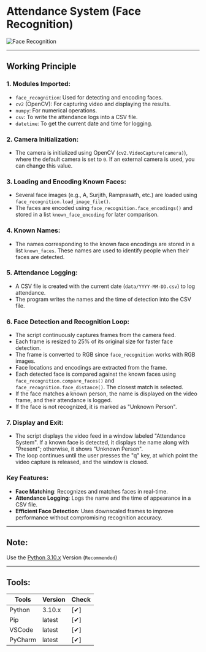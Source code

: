 # Attendance System (Face Recognition)

<img src="https://external-content.duckduckgo.com/iu/?u=https%3A%2F%2Ftse3.mm.bing.net%2Fth%3Fid%3DOIP.w8cgJkXfLSuZKmIf4UvjnQHaEQ%26pid%3DApi&f=1&ipt=8f4b6d9545b0c482d8a9239910ccd7e902cf161cca416f3b6d202cfde55b5063&ipo=images" alt="Face Recognition" align="center" loading="lazy">

<hr>

<div>

## Working Principle
### 1. **Modules Imported:**
   - `face_recognition`: Used for detecting and encoding faces.
   - `cv2` (OpenCV): For capturing video and displaying the results.
   - `numpy`: For numerical operations.
   - `csv`: To write the attendance logs into a CSV file.
   - `datetime`: To get the current date and time for logging.

### 2. **Camera Initialization:**
   - The camera is initialized using OpenCV (`cv2.VideoCapture(camera)`), where the default camera is set to `0`. If an external camera is used, you can change this value.

### 3. **Loading and Encoding Known Faces:**
   - Several face images (e.g., A, Surjith, Ramprasath, etc.) are loaded using `face_recognition.load_image_file()`.
   - The faces are encoded using `face_recognition.face_encodings()` and stored in a list `known_face_encoding` for later comparison.

### 4. **Known Names:**
   - The names corresponding to the known face encodings are stored in a list `known_faces`. These names are used to identify people when their faces are detected.

### 5. **Attendance Logging:**
   - A CSV file is created with the current date (`data/YYYY-MM-DD.csv`) to log attendance.
   - The program writes the names and the time of detection into the CSV file.

### 6. **Face Detection and Recognition Loop:**
   - The script continuously captures frames from the camera feed.
   - Each frame is resized to 25% of its original size for faster face detection.
   - The frame is converted to RGB since `face_recognition` works with RGB images.
   - Face locations and encodings are extracted from the frame.
   - Each detected face is compared against the known faces using `face_recognition.compare_faces()` and `face_recognition.face_distance()`. The closest match is selected.
   - If the face matches a known person, the name is displayed on the video frame, and their attendance is logged.
   - If the face is not recognized, it is marked as "Unknown Person".

### 7. **Display and Exit:**
   - The script displays the video feed in a window labeled "Attendance System". If a known face is detected, it displays the name along with "Present"; otherwise, it shows "Unknown Person".
   - The loop continues until the user presses the "q" key, at which point the video capture is released, and the window is closed.

</div>

### Key Features:
- **Face Matching**: Recognizes and matches faces in real-time.
- **Attendance Logging**: Logs the name and the time of appearance in a CSV file.
- **Efficient Face Detection**: Uses downscaled frames to improve performance without compromising recognition accuracy.


<hr>

## Note:
Use the [Python 3.10.x](https://www.python.org/downloads/release/python-31011/) Version (`Recommended`)

<hr>

## Tools:
<div>

|  Tools  | Version | Check |
|---------|---------|-------|
| Python  | 3.10.x  |  [✔]  |
| Pip     | latest  |  [✔]  |
| VSCode  | latest  |  [✔]  |
| PyCharm | latest  |  [✔]  |

</div>